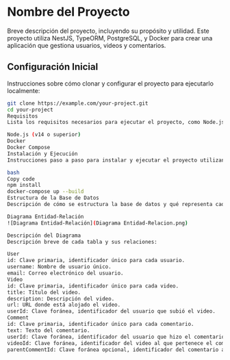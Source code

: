 # Nombre del Proyecto

Breve descripción del proyecto, incluyendo su propósito y utilidad. Este proyecto utiliza NestJS, TypeORM, PostgreSQL, y Docker para crear una aplicación que gestiona usuarios, videos y comentarios.

## Configuración Inicial

Instrucciones sobre cómo clonar y configurar el proyecto para ejecutarlo localmente:

```bash
git clone https://example.com/your-project.git
cd your-project
Requisitos
Lista los requisitos necesarios para ejecutar el proyecto, como Node.js, Docker, etc.

Node.js (v14 o superior)
Docker
Docker Compose
Instalación y Ejecución
Instrucciones paso a paso para instalar y ejecutar el proyecto utilizando Docker:

bash
Copy code
npm install
docker-compose up --build
Estructura de la Base de Datos
Descripción de cómo se estructura la base de datos y qué representa cada tabla.

Diagrama Entidad-Relación
![Diagrama Entidad-Relación](Diagrama Entidad-Relacion.png)

Descripción del Diagrama
Descripción breve de cada tabla y sus relaciones:

User
id: Clave primaria, identificador único para cada usuario.
username: Nombre de usuario único.
email: Correo electrónico del usuario.
Video
id: Clave primaria, identificador único para cada video.
title: Título del video.
description: Descripción del video.
url: URL donde está alojado el video.
userId: Clave foránea, identificador del usuario que subió el video.
Comment
id: Clave primaria, identificador único para cada comentario.
text: Texto del comentario.
userId: Clave foránea, identificador del usuario que hizo el comentario.
videoId: Clave foránea, identificador del video al que pertenece el comentario.
parentCommentId: Clave foránea opcional, identificador del comentario al que este comentario responde.